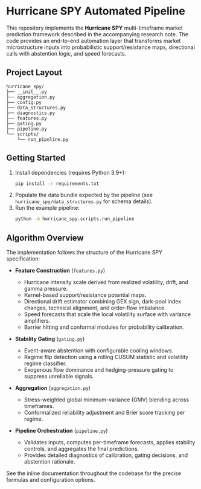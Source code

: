 # Hurricane SPY Automated Pipeline

This repository implements the **Hurricane SPY** multi-timeframe market prediction
framework described in the accompanying research note. The code provides an
end-to-end automation layer that transforms market microstructure inputs into
probabilistic support/resistance maps, directional calls with abstention logic,
and speed forecasts.

## Project Layout

```
hurricane_spy/
├── __init__.py
├── aggregation.py
├── config.py
├── data_structures.py
├── diagnostics.py
├── features.py
├── gating.py
├── pipeline.py
└── scripts/
    └── run_pipeline.py
```

## Getting Started

1. Install dependencies (requires Python 3.9+):
   ```bash
   pip install -r requirements.txt
   ```
2. Populate the data bundle expected by the pipeline (see
   `hurricane_spy/data_structures.py` for schema details).
3. Run the example pipeline:
   ```bash
   python -m hurricane_spy.scripts.run_pipeline
   ```

## Algorithm Overview

The implementation follows the structure of the Hurricane SPY specification:

- **Feature Construction** (`features.py`)
  - Hurricane intensity scale derived from realized volatility, drift, and gamma
    pressure.
  - Kernel-based support/resistance potential maps.
  - Directional drift estimator combining GEX sign, dark-pool index changes,
    technical alignment, and order-flow imbalance.
  - Speed forecasts that scale the local volatility surface with variance
    amplifiers.
  - Barrier hitting and conformal modules for probability calibration.

- **Stability Gating** (`gating.py`)
  - Event-aware abstention with configurable cooling windows.
  - Regime flip detection using a rolling CUSUM statistic and volatility regime
    classifier.
  - Exogenous flow dominance and hedging-pressure gating to suppress unreliable
    signals.

- **Aggregation** (`aggregation.py`)
  - Stress-weighted global minimum-variance (GMV) blending across timeframes.
  - Conformalized reliability adjustment and Brier score tracking per regime.

- **Pipeline Orchestration** (`pipeline.py`)
  - Validates inputs, computes per-timeframe forecasts, applies stability
    controls, and aggregates the final predictions.
  - Provides detailed diagnostics of calibration, gating decisions, and
    abstention rationale.

See the inline documentation throughout the codebase for the precise formulas
and configuration options.

